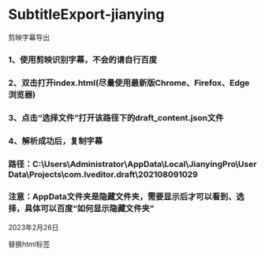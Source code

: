 # SubtitleExport-jianying

剪映字幕导出

### 1、使用剪映识别字幕，不会的请自行百度

### 2、双击打开index.html(尽量使用最新版Chrome、Firefox、Edge浏览器)

### 3、点击“选择文件”打开该路径下的draft_content.json文件

### 4、解析成功后，复制字幕

### 路径：C:\Users\Administrator\AppData\Local\JianyingPro\User Data\Projects\com.lveditor.draft\202108091029

### 注意：AppData文件夹是隐藏文件夹，需要显示后才可以看到、选择，具体可以百度“如何显示隐藏文件夹”


2023年2月26日

替换html标签
